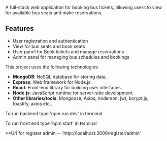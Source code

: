 
A full-stack web application for booking bus tickets, allowing users to view for available bus seats and make reservations.

## Features

- User registration and authentication
- View for bus seats and book seats
- User panel for Book tickets and manage reservations
- Admin panel for managing bus schedules and bookings


This project uses the following technologies:

- **MongoDB**: NoSQL database for storing data.
- **Express**: Web framework for Node.js.
- **React**: Front-end library for building user interfaces.
- **Node.js**: JavaScript runtime for server-side development.
- **Other libraries/tools**: Mongoose, Axios, nodemon, jwt, bcrypt.js, toastify, axios etc..

To run backend type 'npm run dev' in terminal

To run front end type 'npm start' in terminal

**Url for register admin -- 'http://localhost:3000/register/admin'
